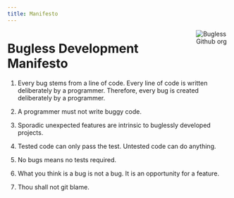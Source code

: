 ```yaml
---
title: Manifesto
---
```


[<img src="/images/bugless.png" style="max-width:15%;min-width:40px;float:right;" alt="Bugless Github org" />](https://github.com/bugless)

# Bugless Development Manifesto

1. Every bug stems from a line of code. Every line of code is written deliberately by a programmer. Therefore, every bug is created deliberately by a programmer.

2. A programmer must not write buggy code.

3. Sporadic unexpected features are intrinsic to buglessly developed projects.

4. Tested code can only pass the test. Untested code can do anything.

5. No bugs means no tests required.

6. What you think is a bug is not a bug. It is an opportunity for a feature.

7. Thou shall not git blame.
